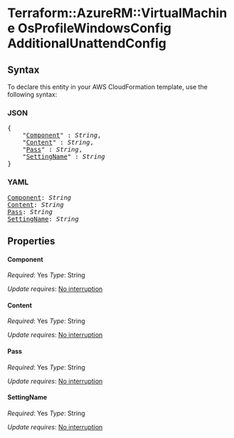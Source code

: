 # Terraform::AzureRM::VirtualMachine OsProfileWindowsConfig AdditionalUnattendConfig

## Syntax

To declare this entity in your AWS CloudFormation template, use the following syntax:

### JSON

<pre>
{
    "<a href="#component" title="Component">Component</a>" : <i>String</i>,
    "<a href="#content" title="Content">Content</a>" : <i>String</i>,
    "<a href="#pass" title="Pass">Pass</a>" : <i>String</i>,
    "<a href="#settingname" title="SettingName">SettingName</a>" : <i>String</i>
}
</pre>

### YAML

<pre>
<a href="#component" title="Component">Component</a>: <i>String</i>
<a href="#content" title="Content">Content</a>: <i>String</i>
<a href="#pass" title="Pass">Pass</a>: <i>String</i>
<a href="#settingname" title="SettingName">SettingName</a>: <i>String</i>
</pre>

## Properties

#### Component

_Required_: Yes
_Type_: String

_Update requires_: [No interruption](https://docs.aws.amazon.com/AWSCloudFormation/latest/UserGuide/using-cfn-updating-stacks-update-behaviors.html#update-no-interrupt)

#### Content

_Required_: Yes
_Type_: String

_Update requires_: [No interruption](https://docs.aws.amazon.com/AWSCloudFormation/latest/UserGuide/using-cfn-updating-stacks-update-behaviors.html#update-no-interrupt)

#### Pass

_Required_: Yes
_Type_: String

_Update requires_: [No interruption](https://docs.aws.amazon.com/AWSCloudFormation/latest/UserGuide/using-cfn-updating-stacks-update-behaviors.html#update-no-interrupt)

#### SettingName

_Required_: Yes
_Type_: String

_Update requires_: [No interruption](https://docs.aws.amazon.com/AWSCloudFormation/latest/UserGuide/using-cfn-updating-stacks-update-behaviors.html#update-no-interrupt)

